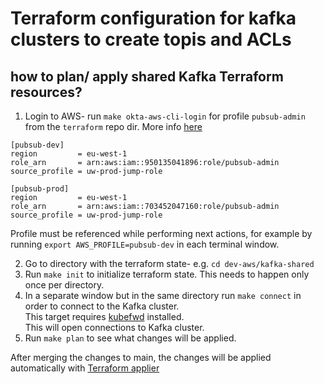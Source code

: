 # Terraform configuration for kafka clusters to create topis and ACLs

## how to plan/ apply shared Kafka Terraform resources?

1. Login to AWS- run `make okta-aws-cli-login` for profile `pubsub-admin` from the `terraform` repo dir. More
   info [here](https://github.com/utilitywarehouse/terraform/tree/master/aws#okta-login)

```
[pubsub-dev]
region         = eu-west-1
role_arn       = arn:aws:iam::950135041896:role/pubsub-admin
source_profile = uw-prod-jump-role

[pubsub-prod]
region         = eu-west-1
role_arn       = arn:aws:iam::703452047160:role/pubsub-admin
source_profile = uw-prod-jump-role
```

Profile must be referenced while performing next actions, for example by running `export AWS_PROFILE=pubsub-dev` in each
terminal window.

2. Go to directory with the terraform state- e.g. `cd dev-aws/kafka-shared`
3. Run `make init` to initialize terraform state. This needs to happen only once per directory.
4. In a separate window but in the same directory run `make connect` in order to connect to the Kafka cluster. <br>
   This target requires [kubefwd](https://github.com/txn2/kubefwd/releases) installed. <br>
   This will open connections to Kafka cluster.
5. Run `make plan` to see what changes will be applied.

After merging the changes to main, the changes will be applied automatically
with [Terraform applier](https://terraform-applier-system.dev.merit.uw.systems/#pubsub-kafka-shared)
